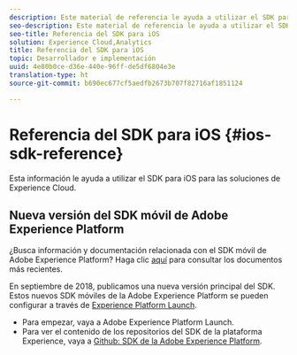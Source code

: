 ```yaml
---
description: Este material de referencia le ayuda a utilizar el SDK para iOS en soluciones de Experience Cloud.
seo-description: Este material de referencia le ayuda a utilizar el SDK para iOS en soluciones de Experience Cloud.
seo-title: Referencia del SDK para iOS
solution: Experience Cloud,Analytics
title: Referencia del SDK para iOS
topic: Desarrollador e implementación
uuid: 4e80b0ce-d36e-440e-96ff-de5df6804e3e
translation-type: ht
source-git-commit: b690ec677cf5aedfb2673b707f82716af1851124

---
```



# Referencia del SDK para iOS {#ios-sdk-reference}

Esta información le ayuda a utilizar el SDK para iOS para las soluciones de Experience Cloud.

## Nueva versión del SDK móvil de Adobe Experience Platform

¿Busca información y documentación relacionada con el SDK móvil de Adobe Experience Platform? Haga clic [aquí](https://aep-sdks.gitbook.io/docs/) para consultar los documentos más recientes.

En septiembre de 2018, publicamos una nueva versión principal del SDK. Estos nuevos SDK móviles de la Adobe Experience Platform se pueden configurar a través de [Experience Platform Launch](https://www.adobe.com/es/experience-platform/launch.html).

* Para empezar, vaya a Adobe Experience Platform Launch.
* Para ver el contenido de los repositorios del SDK de la plataforma Experience, vaya a [Github: SDK de la Adobe Experience Platform](https://github.com/Adobe-Marketing-Cloud/acp-sdks).
